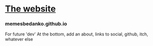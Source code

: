 # [The website](www.theantpond.com)
### memesbedanko.github.io

For future 'dev'
At the bottom, add an about, links to social, github, itch, whatever else
